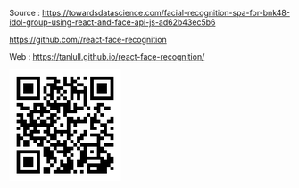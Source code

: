 Source : https://towardsdatascience.com/facial-recognition-spa-for-bnk48-idol-group-using-react-and-face-api-js-ad62b43ec5b6


https://github.com//react-face-recognition


Web : https://tanlull.github.io/react-face-recognition/

![qr Code](qr.png)
